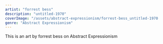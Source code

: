 ```yaml
---
artist: "forrest bess"
description: "untitled-1970"
coverImage: "/assets/abstract-expressionism/forrest-bess_untitled-1970.jpg"
genre: "Abstract Expressionism"
---
```

This is an art by forrest bess on Abstract Expressionism

